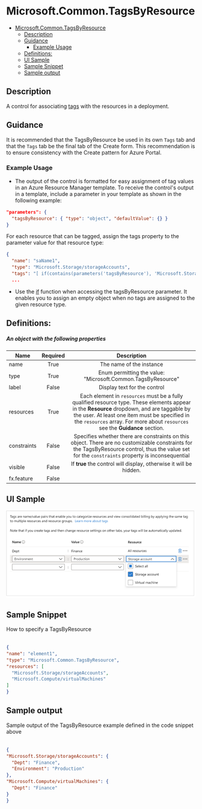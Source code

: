 <a name="microsoft-common-tagsbyresource"></a>
# Microsoft.Common.TagsByResource
* [Microsoft.Common.TagsByResource](#microsoft-common-tagsbyresource)
    * [Description](#microsoft-common-tagsbyresource-description)
    * [Guidance](#microsoft-common-tagsbyresource-guidance)
        * [Example Usage](#microsoft-common-tagsbyresource-guidance-example-usage)
    * [Definitions:](#microsoft-common-tagsbyresource-definitions)
    * [UI Sample](#microsoft-common-tagsbyresource-ui-sample)
    * [Sample Snippet](#microsoft-common-tagsbyresource-sample-snippet)
    * [Sample output](#microsoft-common-tagsbyresource-sample-output)

<a name="microsoft-common-tagsbyresource-description"></a>
## Description
A control for associating [tags](https://learn.microsoft.com/azure/azure-resource-manager/management/tag-resources?tabs=json) with the resources in a deployment.
<a name="microsoft-common-tagsbyresource-guidance"></a>
## Guidance
It is recommended that the TagsByResource be used in its own `Tags` tab and that the `Tags` tab be the final tab of the Create form. This recommendation is to ensure consistency with the Create pattern for Azure Portal.

<a name="microsoft-common-tagsbyresource-guidance-example-usage"></a>
### Example Usage

- The output of the control is formatted for easy assignment of tag values in an Azure Resource Manager template. To receive the control's output in a template, include a parameter in your template as shown in the following example:

```json
"parameters": {
  "tagsByResource": { "type": "object", "defaultValue": {} }
}
```

For each resource that can be tagged, assign the tags property to the parameter value for that resource type:

```json
{
  "name": "saName1",
  "type": "Microsoft.Storage/storageAccounts",
  "tags": "[ if(contains(parameters('tagsByResource'), 'Microsoft.Storage/storageAccounts'), parameters('tagsByResource')['Microsoft.Storage/storageAccounts'], json('{}')) ]",
  ...
```

- Use the [if](https://learn.microsoft.com/azure/azure-resource-manager/templates/template-functions-logical#if) function when accessing the tagsByResource parameter. It enables you to assign an empty object when no tags are assigned to the given resource type.

<a name="microsoft-common-tagsbyresource-definitions"></a>
## Definitions:
<a name="microsoft-common-tagsbyresource-definitions-an-object-with-the-following-properties"></a>
##### An object with the following properties
| Name | Required | Description
| ---|:--:|:--:|
|name|True|The name of the instance
|type|True|Enum permitting the value: "Microsoft.Common.TagsByResource"
|label|False|Display text for the control
|resources|True|Each element in <code>resources</code> must be a fully qualified resource type. These elements appear in the **Resource** dropdown, and are taggable by the user. At least one item must be specified in the <code>resources</code> array. For more about <code>resources</code> see the **Guidance** section.
|constraints|False|Specifies whether there are constraints on this object. There are no customizable constraints for the TagsByResource control, thus the value set for the <code>constraints</code> property is inconsequential
|visible|False|If **true** the control will display, otherwise it will be hidden.
|fx.feature|False|
<a name="microsoft-common-tagsbyresource-ui-sample"></a>
## UI Sample
![alt-text](../media/dx/controls/dx-control-Microsoft.Common.TagsByResource.png "UI sample of a TagsByResource control")  
<a name="microsoft-common-tagsbyresource-sample-snippet"></a>
## Sample Snippet
How to specify a TagsByResource
```json

{
"name": "element1",
"type": "Microsoft.Common.TagsByResource",
"resources": [
  "Microsoft.Storage/storageAccounts",
  "Microsoft.Compute/virtualMachines"
]
}

```
<a name="microsoft-common-tagsbyresource-sample-output"></a>
## Sample output
Sample output of the TagsByResource example defined in the code snippet above
```json

{
"Microsoft.Storage/storageAccounts": {
  "Dept": "Finance",
  "Environment": "Production"
},
"Microsoft.Compute/virtualMachines": {
  "Dept": "Finance"
}
}

```
